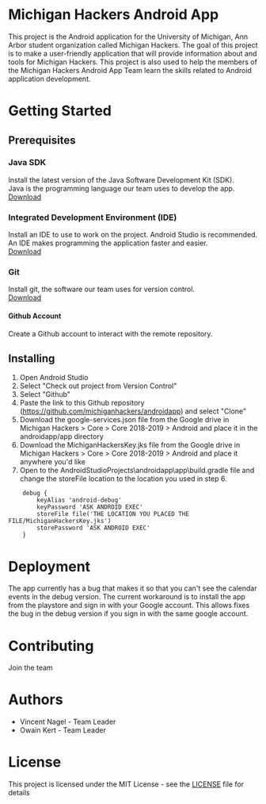 # Michigan Hackers Android App
This project is the Android application for the University of Michigan, Ann Arbor student organization called Michigan Hackers.
The goal of this project is to make a user-friendly application that will provide information about and tools for Michigan Hackers.
This project is also used to help the members of the Michigan Hackers Android App Team learn the skills related to Android application development.

# Getting Started

## Prerequisites

### Java SDK
Install the latest version of the Java Software Development Kit (SDK).  
Java is the programming language our team uses to develop the app.  
[Download](http://www.oracle.com/technetwork/java/javase/downloads/index.html)

### Integrated Development Environment (IDE)
Install an IDE to use to work on the project. Android Studio is recommended.  
An IDE makes programming the application faster and easier.  
[Download](https://developer.android.com/studio/)

### Git
Install git, the software our team uses for version control.  
[Download](https://git-scm.com/downloads)

#### Github Account
Create a Github account to interact with the remote repository.

## Installing
1. Open Android Studio
2. Select "Check out project from Version Control"
3. Select "Github"
4. Paste the link to this Github repository (https://github.com/michiganhackers/androidapp) and select "Clone"
5. Download the google-services.json file from the Google drive in Michigan Hackers > Core > Core 2018-2019 > Android and place it in the androidapp/app directory
6. Download the MichiganHackersKey.jks file from the Google drive in Michigan Hackers > Core > Core 2018-2019 > Android and place it anywhere you'd like
7. Open to the AndroidStudioProjects\androidapp\app\build.gradle file and change the storeFile location to the location you used in step 6.
```
    debug {
        keyAlias 'android-debug'
        keyPassword 'ASK ANDROID EXEC'
        storeFile file('THE LOCATION YOU PLACED THE FILE/MichiganHackersKey.jks')
        storePassword 'ASK ANDROID EXEC'
    }
```
# Deployment
The app currently has a bug that makes it so that you can't see the calendar events in the debug version. The current workaround is to install the app from the playstore and sign in with your Google account. This allows fixes the bug in the debug version if you sign in with the same google account.

# Contributing
Join the team

# Authors
* Vincent Nagel - Team Leader
* Owain Kert - Team Leader

# License
This project is licensed under the MIT License - see the [LICENSE](/LICENSE) file for details
